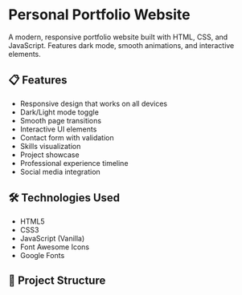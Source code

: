 # Personal Portfolio Website

A modern, responsive portfolio website built with HTML, CSS, and JavaScript. Features dark mode, smooth animations, and interactive elements.

## 📋 Features

- Responsive design that works on all devices
- Dark/Light mode toggle
- Smooth page transitions
- Interactive UI elements
- Contact form with validation
- Skills visualization
- Project showcase
- Professional experience timeline
- Social media integration

## 🛠️ Technologies Used

- HTML5
- CSS3
- JavaScript (Vanilla)
- Font Awesome Icons
- Google Fonts

## 📁 Project Structure 